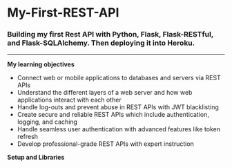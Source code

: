 # My-First-REST-API
### Building my first Rest API with Python, Flask, Flask-RESTful, and Flask-SQLAlchemy. Then deploying it into Heroku.
---------------------------------
**My learning objectives**  
- Connect web or mobile applications to databases and servers via REST APIs
- Understand the different layers of a web server and how web applications interact with each other
- Handle log-outs and prevent abuse in REST APIs with JWT blacklisting
- Create secure and reliable REST APIs which include authentication, logging, and caching
- Handle seamless user authentication with advanced features like token refresh
- Develop professional-grade REST APIs with expert instruction

**Setup and Libraries**
